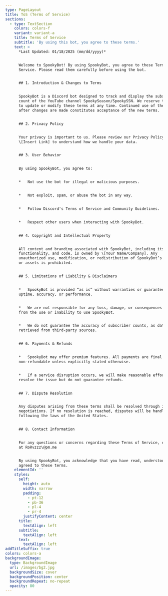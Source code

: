 ```yaml
---
type: PageLayout
title: ToS (Terms of Service)
sections:
  - type: TextSection
    colors: colors-f
    variant: variant-a
    title: Terms of Service
    subtitle: 'By using this bot, you agree to these terms.'
    text: >
      *Last Updated: 01/18/2025 (mm/dd/yyyy)*


      Welcome to SpookyBot! By using SpookyBot, you agree to these Terms of
      Service. Please read them carefully before using the bot.


      ## 1. Introduction & Changes to Terms


      SpookyBot is a Discord bot designed to track and display the subscriber
      count of the YouTube channel SpookySeason/SpookySSN. We reserve the right
      to update or modify these terms at any time. Continued use of the bot
      after changes are made constitutes acceptance of the new terms.


      ## 2. Privacy Policy


      Your privacy is important to us. Please review our Privacy Policy at
      \[Insert Link] to understand how we handle your data.


      ## 3. User Behavior


      By using SpookyBot, you agree to:


      *   Not use the bot for illegal or malicious purposes.


      *   Not exploit, spam, or abuse the bot in any way.


      *   Follow Discord's Terms of Service and Community Guidelines.


      *   Respect other users when interacting with SpookyBot.


      ## 4. Copyright and Intellectual Property


      All content and branding associated with SpookyBot, including its name,
      functionality, and code, is owned by \[Your Name/Company]. Any
      unauthorized use, modification, or redistribution of SpookyBot’s services
      or assets is prohibited.


      ## 5. Limitations of Liability & Disclaimers


      *   SpookyBot is provided “as is” without warranties or guarantees of
      uptime, accuracy, or performance.


      *   We are not responsible for any loss, damage, or consequences arising
      from the use or inability to use SpookyBot.


      *   We do not guarantee the accuracy of subscriber counts, as data is
      retrieved from third-party sources.


      ## 6. Payments & Refunds


      *   SpookyBot may offer premium features. All payments are final and
      non-refundable unless explicitly stated otherwise.


      *   If a service disruption occurs, we will make reasonable efforts to
      resolve the issue but do not guarantee refunds.


      ## 7. Dispute Resolution


      Any disputes arising from these terms shall be resolved through informal
      negotiations. If no resolution is reached, disputes will be handled
      following the laws of the United States.


      ## 8. Contact Information


      For any questions or concerns regarding these Terms of Service, contact us
      at RoRvzzz\@pm.me


      By using SpookyBot, you acknowledge that you have read, understood, and
      agreed to these terms.
    elementId: ''
    styles:
      self:
        height: auto
        width: narrow
        padding:
          - pt-12
          - pb-36
          - pl-4
          - pr-4
        justifyContent: center
      title:
        textAlign: left
      subtitle:
        textAlign: left
      text:
        textAlign: left
addTitleSuffix: true
colors: colors-a
backgroundImage:
  type: BackgroundImage
  url: /images/bg2.jpg
  backgroundSize: cover
  backgroundPosition: center
  backgroundRepeat: no-repeat
  opacity: 80
---
```

